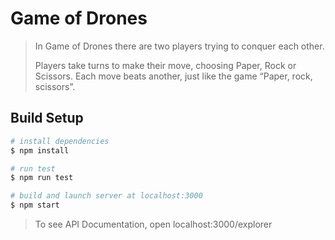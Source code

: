# Game of Drones

> In Game of Drones there are two players trying to conquer each other.
>
> Players take turns to make their move, choosing Paper, Rock or Scissors.
  Each move beats another, just like the game “Paper, rock, scissors”.

## Build Setup

``` bash
# install dependencies
$ npm install

# run test
$ npm run test

# build and launch server at localhost:3000
$ npm start
```
> To see API Documentation, open localhost:3000/explorer